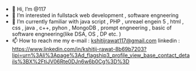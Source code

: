 - 👋 Hi, I’m @117
- 👀 I’m interested in fullstack web development , software engneering 
- 🌱 I’m currently familiar with  java script , PHP , unreael engein 5 , html , css , java , c++, pyhon , MongoDB , prompt engneering , basic of software engneering(like DSA, OS , DP etc.  )
- 📫 How to reach me  my e-mail : kshitijrawat117@gmail.com  linkedin : https://www.linkedin.com/in/kshitij-rawat-8b69b7203?lipi=urn%3Ali%3Apage%3Ad_flagship3_profile_view_base_contact_details%3BX%2FtjJV06Rte0DJn6w6b0Cg%3D%3D 
										 
<!---
masterchief117k/masterchief117k is a ✨ special ✨ repository because its `README.md` (this file) appears on your GitHub profile.
You can click the Preview link to take a look at your changes.
--->
